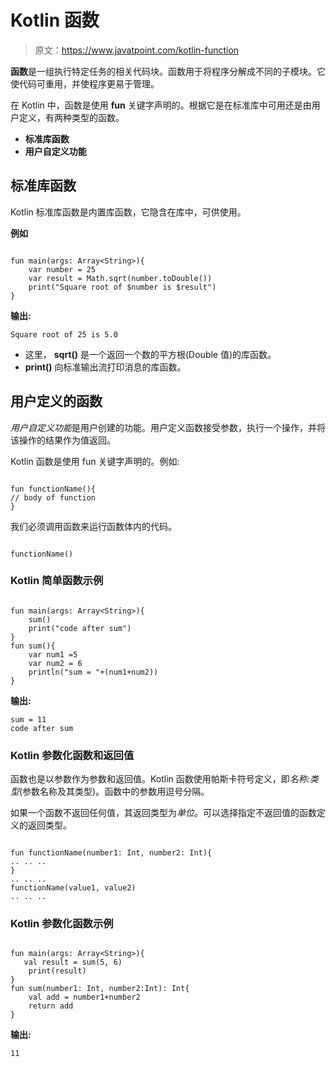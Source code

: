 # Kotlin 函数

> 原文：<https://www.javatpoint.com/kotlin-function>

**函数**是一组执行特定任务的相关代码块。函数用于将程序分解成不同的子模块。它使代码可重用，并使程序更易于管理。

在 Kotlin 中，函数是使用 **fun** 关键字声明的。根据它是在标准库中可用还是由用户定义，有两种类型的函数。

*   **标准库函数**
*   **用户自定义功能**

## 标准库函数

Kotlin 标准库函数是内置库函数，它隐含在库中，可供使用。

**例如**

```

fun main(args: Array<String>){
    var number = 25
    var result = Math.sqrt(number.toDouble())
    print("Square root of $number is $result")
}

```

**输出:**

```
Square root of 25 is 5.0

```

*   这里， **sqrt()** 是一个返回一个数的平方根(Double 值)的库函数。
*   **print()** 向标准输出流打印消息的库函数。

## 用户定义的函数

*用户自定义功能*是用户创建的功能。用户定义函数接受参数，执行一个操作，并将该操作的结果作为值返回。

Kotlin 函数是使用 fun 关键字声明的。例如:

```

fun functionName(){
// body of function
}

```

我们必须调用函数来运行函数体内的代码。

```

functionName()

```

### Kotlin 简单函数示例

```

fun main(args: Array<String>){
    sum()
    print("code after sum")
}
fun sum(){
    var num1 =5
    var num2 = 6
    println("sum = "+(num1+num2))
}

```

**输出:**

```
sum = 11
code after sum

```

### Kotlin 参数化函数和返回值

函数也是以参数作为参数和返回值。Kotlin 函数使用帕斯卡符号定义，即*名称:类型*(参数名称及其类型)。函数中的参数用逗号分隔。

如果一个函数不返回任何值，其返回类型为*单位*。可以选择指定不返回值的函数定义的返回类型。

```

fun functionName(number1: Int, number2: Int){
.. .. ..
}
.. .. ..
functionName(value1, value2)
.. .. ..

```

### Kotlin 参数化函数示例

```

fun main(args: Array<String>){
   val result = sum(5, 6)
    print(result)
}
fun sum(number1: Int, number2:Int): Int{
    val add = number1+number2
    return add
}

```

**输出:**

```
11

```